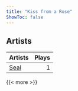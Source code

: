 ```yaml
---
title: "Kiss from a Rose"
ShowToc: false
---
```


## Artists
Artists | Plays 
----- | -----: 
[Seal](/artists/seal-7070) | 1

{{< more >}}